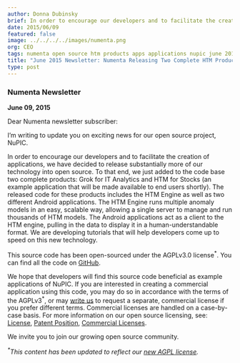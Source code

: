 ```yaml
---
author: Donna Dubinsky
brief: In order to encourage our developers and to facilitate the creation of applications, we have decided to release substantially more of our technology into open source. To that end, we just added to the code base two complete products
date: 2015/06/09
featured: false
image: ../../../../images/numenta.png
org: CEO
tags: numenta open source htm products apps applications nupic june 2015 newsletter donna dubinsky
title: "June 2015 Newsletter: Numenta Releasing Two Complete HTM Products into Open Source"
type: post
---
```


### Numenta Newsletter

**June 09, 2015**

Dear Numenta newsletter subscriber:

I’m writing to update you on exciting news for our open source project, NuPIC.

In order to encourage our developers and to facilitate the creation of
applications, we have decided to release substantially more of our technology
into open source. To that end, we just added to the code base two complete
products: Grok for IT Analytics and HTM for Stocks (an example application
that will be made available to end users shortly). The released code for these
products includes the HTM Engine as well as two different Android applications.
The HTM Engine runs multiple anomaly models in an easy, scalable way, allowing a
single server to manage and run thousands of HTM models. The Android
applications act as a client to the HTM engine, pulling in the data to display
it in a human-understandable format. We are developing tutorials that will help
developers come up to speed on this new technology.

This source code has been open-sourced under the AGPLv3.0 license<sup>\*</sup>.
You can find all the code on [GitHub](https://github.com/numenta/numenta-apps).

We hope that developers will find this source code beneficial as example
applications of NuPIC. If you are interested in creating a commercial
application using this code, you may do so in accordance with the terms of the
AGPLv3<sup>\*</sup>, or may [write us](mailto:sales@numenta.com) to request a
separate, commercial license if you prefer different terms. Commercial licenses
are handled on a case-by-case basis. For more information on our open source
licensing, see: [License](http://numenta.org/licenses/),
[Patent Position](http://numenta.org/blog/2013/07/01/patent-position.html),
[Commercial Licenses](http://numenta.org/blog/2013/12/16/nupic-commercial-licenses.html).

We invite you to join our growing open source community.

*<sup>\*</sup>This content has been updated to reflect our
  [new AGPL license](http://numenta.org/blog/2015/08/17/licensing-update.html).*

